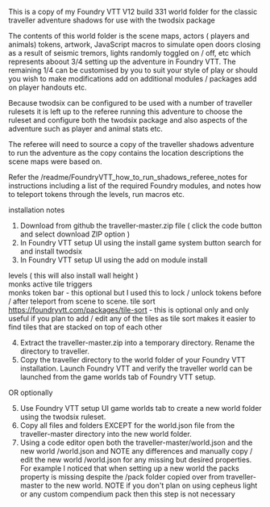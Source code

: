 This is a copy of my Foundry VTT V12 build 331 world folder for the classic traveller adventure shadows for use with the twodsix package  

The contents of this world folder is the scene maps, actors ( players and animals) tokens, artwork, JavaScript macros to simulate open doors closing as a result of seismic tremors, lights randomly toggled on / off, etc which represents aboout 3/4 setting up the adventure in Foundry VTT.
The remaining 1/4 can be customised by you to suit your style of play or should you wish to make modifications add on additional modules / packages add on player handouts etc.  

Because twodsix can be configured to be used with a number of traveller rulesets it is left up to the referee running this adventure to choose
the ruleset and configure both the twodsix package and also aspects of the adventure such as player and animal stats etc.

The referee will need to source a copy of the traveller shadows adventure to run the adventure as the copy contains the location descriptions the scene maps were based on. 

Refer the /readme/FoundryVTT_how_to_run_shadows_referee_notes for instructions including a list of the required Foundry modules, and notes how to teleport tokens through the levels, run macros etc.

installation notes 
1. Download from github the traveller-master.zip file ( click the code button and select download ZIP option ) 
2. In Foundry VTT setup UI using the install game system button search for and install twodsix
3. In Foundry VTT setup UI using the add on module install 

levels ( this will also install wall height  )  
monks active tile triggers  
monks token bar - this optional but I used this to lock / unlock tokens before / after teleport from scene to scene. 
tile sort https://foundryvtt.com/packages/tile-sort - this is optional only and only useful if you plan to add / edit any of the tiles as tile sort makes it easier to find tiles that are stacked on top of each other 

4. Extract the traveller-master.zip into a temporary directory. Rename the directory to traveller. 
5. Copy the traveller directory to the world folder of your Foundry VTT installation. Launch Foundry VTT and verify the traveller world can be launched from the game worlds tab of Foundry VTT setup.

OR optionally

5. Use Foundry VTT setup UI game worlds tab to create a new world folder using the twodsix ruleset.
6. Copy all files and folders EXCEPT for the world.json file from the traveller-master directory into the new world folder. 
7. Using a code editor open both the traveller-master/world.json and the new world /world.json and NOTE any differences and manually copy / edit the new world /world.json for any missing but desired properties. For example I noticed that when setting up a new world the packs property is missing despite the /pack folder copied over from traveller-master to the new world. NOTE if you don't plan on using cepheus light or any custom compendium pack then this step is not necessary 
 

